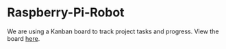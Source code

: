 # Raspberry-Pi-Robot

We are using a Kanban board to track project tasks and progress. View the board [here]([https://github.com/Yumulak/Raspberry-Pi-Robot/projects/5](https://github.com/users/Yumulak/projects/5)).

